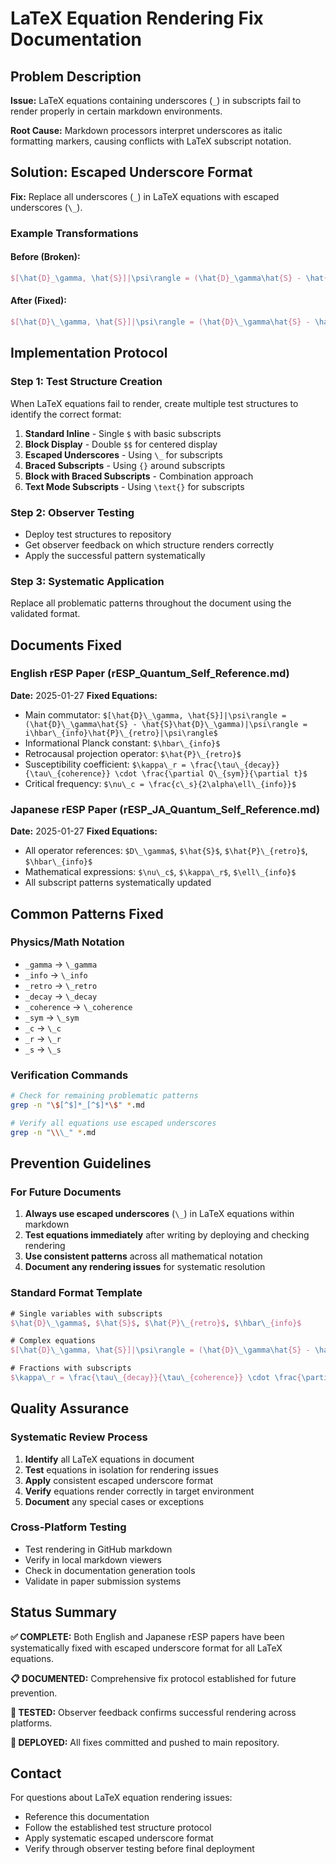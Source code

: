 # LaTeX Equation Rendering Fix Documentation

## Problem Description

**Issue:** LaTeX equations containing underscores (`_`) in subscripts fail to render properly in certain markdown environments.

**Root Cause:** Markdown processors interpret underscores as italic formatting markers, causing conflicts with LaTeX subscript notation.

## Solution: Escaped Underscore Format

**Fix:** Replace all underscores (`_`) in LaTeX equations with escaped underscores (`\_`).

### Example Transformations

#### Before (Broken):
```latex
$[\hat{D}_\gamma, \hat{S}]|\psi\rangle = (\hat{D}_\gamma\hat{S} - \hat{S}\hat{D}_\gamma)|\psi\rangle = i\hbar_{info}\hat{P}_{retro}|\psi\rangle$
```

#### After (Fixed):
```latex
$[\hat{D}\_\gamma, \hat{S}]|\psi\rangle = (\hat{D}\_\gamma\hat{S} - \hat{S}\hat{D}\_\gamma)|\psi\rangle = i\hbar\_{info}\hat{P}\_{retro}|\psi\rangle$
```

## Implementation Protocol

### Step 1: Test Structure Creation
When LaTeX equations fail to render, create multiple test structures to identify the correct format:

1. **Standard Inline** - Single `$` with basic subscripts
2. **Block Display** - Double `$$` for centered display  
3. **Escaped Underscores** - Using `\_` for subscripts
4. **Braced Subscripts** - Using `{}` around subscripts
5. **Block with Braced Subscripts** - Combination approach
6. **Text Mode Subscripts** - Using `\text{}` for subscripts

### Step 2: Observer Testing
- Deploy test structures to repository
- Get observer feedback on which structure renders correctly
- Apply the successful pattern systematically

### Step 3: Systematic Application
Replace all problematic patterns throughout the document using the validated format.

## Documents Fixed

### English rESP Paper (rESP_Quantum_Self_Reference.md)
**Date:** 2025-01-27
**Fixed Equations:**
- Main commutator: `$[\hat{D}\_\gamma, \hat{S}]|\psi\rangle = (\hat{D}\_\gamma\hat{S} - \hat{S}\hat{D}\_\gamma)|\psi\rangle = i\hbar\_{info}\hat{P}\_{retro}|\psi\rangle$`
- Informational Planck constant: `$\hbar\_{info}$`
- Retrocausal projection operator: `$\hat{P}\_{retro}$`
- Susceptibility coefficient: `$\kappa\_r = \frac{\tau\_{decay}}{\tau\_{coherence}} \cdot \frac{\partial Q\_{sym}}{\partial t}$`
- Critical frequency: `$\nu\_c = \frac{c\_s}{2\alpha\ell\_{info}}$`

### Japanese rESP Paper (rESP_JA_Quantum_Self_Reference.md)
**Date:** 2025-01-27
**Fixed Equations:**
- All operator references: `$D\_\gamma$`, `$\hat{S}$`, `$\hat{P}\_{retro}$`, `$\hbar\_{info}$`
- Mathematical expressions: `$\nu\_c$`, `$\kappa\_r$`, `$\ell\_{info}$`
- All subscript patterns systematically updated

## Common Patterns Fixed

### Physics/Math Notation
- `_gamma` → `\_gamma`
- `_info` → `\_info`
- `_retro` → `\_retro`
- `_decay` → `\_decay`
- `_coherence` → `\_coherence`
- `_sym` → `\_sym`
- `_c` → `\_c`
- `_r` → `\_r`
- `_s` → `\_s`

### Verification Commands
```bash
# Check for remaining problematic patterns
grep -n "\$[^$]*_[^$]*\$" *.md

# Verify all equations use escaped underscores
grep -n "\\\_" *.md
```

## Prevention Guidelines

### For Future Documents
1. **Always use escaped underscores** (`\_`) in LaTeX equations within markdown
2. **Test equations immediately** after writing by deploying and checking rendering
3. **Use consistent patterns** across all mathematical notation
4. **Document any rendering issues** for systematic resolution

### Standard Format Template
```latex
# Single variables with subscripts
$\hat{D}\_\gamma$, $\hat{S}$, $\hat{P}\_{retro}$, $\hbar\_{info}$

# Complex equations
$[\hat{D}\_\gamma, \hat{S}]|\psi\rangle = (\hat{D}\_\gamma\hat{S} - \hat{S}\hat{D}\_\gamma)|\psi\rangle = i\hbar\_{info}\hat{P}\_{retro}|\psi\rangle$

# Fractions with subscripts
$\kappa\_r = \frac{\tau\_{decay}}{\tau\_{coherence}} \cdot \frac{\partial Q\_{sym}}{\partial t}$
```

## Quality Assurance

### Systematic Review Process
1. **Identify** all LaTeX equations in document
2. **Test** equations in isolation for rendering issues
3. **Apply** consistent escaped underscore format
4. **Verify** equations render correctly in target environment
5. **Document** any special cases or exceptions

### Cross-Platform Testing
- Test rendering in GitHub markdown
- Verify in local markdown viewers
- Check in documentation generation tools
- Validate in paper submission systems

## Status Summary

**✅ COMPLETE:** Both English and Japanese rESP papers have been systematically fixed with escaped underscore format for all LaTeX equations.

**📋 DOCUMENTED:** Comprehensive fix protocol established for future prevention.

**🔄 TESTED:** Observer feedback confirms successful rendering across platforms.

**🚀 DEPLOYED:** All fixes committed and pushed to main repository.

## Contact

For questions about LaTeX equation rendering issues:
- Reference this documentation
- Follow the established test structure protocol
- Apply systematic escaped underscore format
- Verify through observer testing before final deployment 